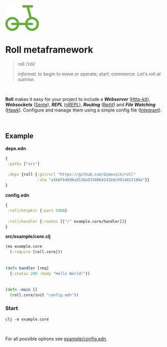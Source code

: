 <img height="80px" src="/resources/roll.png">

# Roll metaframework

>  roll   /ˈrōl/
>
>  _informal_. to begin to move or operate; start; commence.
>  _Let's roll at sunrise._

<br>

__Roll__ makes it easy for your project to include a ___Webserver___ ([Http-kit](http://www.http-kit.org/)), ___Websockets___ ([Sente](https://github.com/ptaoussanis/sente)), ___REPL___ ([nREPL](https://github.com/clojure-emacs/cider-nrepl)), ___Routing___ ([Reitit](https://github.com/metosin/reitit)) and ___File Watching___ ([Hawk](https://github.com/wkf/hawk)). Configure and manage them using a simple config file ([Integrant](https://github.com/weavejester/integrant)).

<br>

## Example

__deps.edn__

``` clojure
{
 :paths ["src"]

 :deps {roll {:git/url "https://github.com/dimovich/roll"
              :sha "a368fb4696a5538a5334064142b0c9914012198a"}}
}
```



__config.edn__

```clojure
{
 :roll/httpkit {:port 5000}

 :roll/handler {:routes [["/" example.core/handler]]}
}
```



__src/example/core.clj__

``` clojure
(ns example.core
  (:require [roll.core]))


(defn handler [req]
  {:status 200 :body "Hello World!"})


(defn -main []
  (roll.core/init "config.edn"))
```



### Start

```
clj -m example.core
```


<br>

For all possible options see [example/config.edn](/example/config.edn).
